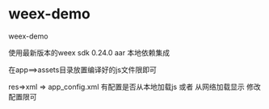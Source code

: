 # weex-demo
weex-demo

使用最新版本的weex sdk 0.24.0 aar 本地依赖集成

在app==>assets目录放置编译好的js文件限即可

res=>xml => app_config.xml  有配置是否从本地加载js 或者 从网络加载显示 修改 配置限可
